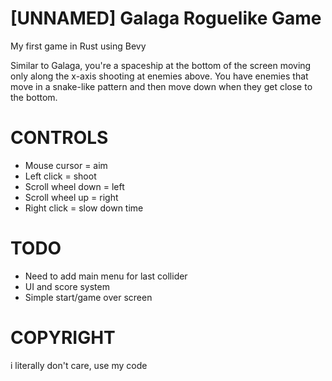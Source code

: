 # [UNNAMED] Galaga Roguelike Game
 My first game in Rust using Bevy

 Similar to Galaga, you're a spaceship at the bottom of the screen moving only along the x-axis shooting at enemies above. You have enemies that move in a snake-like pattern and then move down when they get close to the bottom.

# CONTROLS
- Mouse cursor = aim
- Left click = shoot
- Scroll wheel down = left
- Scroll wheel up = right
- Right click = slow down time

# TODO
- Need to add main menu for last collider
- UI and score system
- Simple start/game over screen

# COPYRIGHT
i literally don't care, use my code
